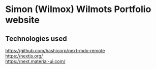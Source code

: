 # Simon (Wilmox) Wilmots Portfolio website  

## Technologies used  
https://github.com/hashicorp/next-mdx-remote  
https://nextjs.org/  
https://next.material-ui.com/  
